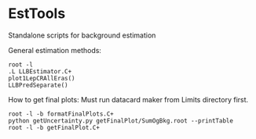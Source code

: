 # EstTools
Standalone scripts for background estimation

General estimation methods:
```
root -l
.L LLBEstimator.C+
plot1LepCRAllEras()
LLBPredSeparate()
```

How to get final plots:
Must run datacard maker from Limits directory first.
```
root -l -b formatFinalPlots.C+
python getUncertainty.py getFinalPlot/SumOgBkg.root --printTable
root -l -b getFinalPlot.C+
```

